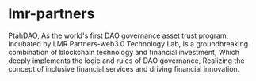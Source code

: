 # lmr-partners

PtahDAO, As the world's first DAO governance asset trust program, Incubated by LMR Partners-web3.0 Technology Lab, Is a groundbreaking combination of blockchain technology and financial investment, Which deeply implements the logic and rules of DAO governance, Realizing the concept of inclusive financial services and driving financial innovation.
